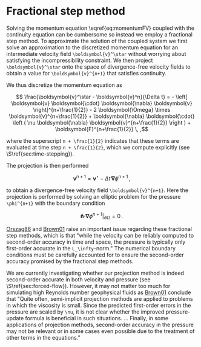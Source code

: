 # Fractional step method

Solving the momentum equation \eqref{eq:momentumFV} coupled with the continuity equation can 
be cumbersome so instead we employ a fractional step method. To approximate the solution of 
the coupled system we first solve an approximation to the discretized momentum equation for an 
intermediate velocity field ``\boldsymbol{v}^\star`` without worrying about satisfying the 
incompressibility constraint. We then project ``\boldsymbol{v}^\star`` onto the space of 
divergence-free velocity fields to obtain a value for ``\boldsymbol{v}^{n+1}`` that satisfies 
continuity.

We thus discretize the momentum equation as
```math
  \frac{\boldsymbol{v}^\star - \boldsymbol{v}^n}{\Delta t}
    = - \left[ \boldsymbol{v} \boldsymbol{\cdot} \boldsymbol{\nabla} \boldsymbol{v} \right]^{n+\frac{1}{2}}
      - 2 \boldsymbol{\Omega} \times \boldsymbol{v}^{n+\frac{1}{2}}
      + \boldsymbol{\nabla} \boldsymbol{\cdot} \left ( \nu \boldsymbol{\nabla} \boldsymbol{v}^{n+\frac{1}{2}} \right )
      + \boldsymbol{F}^{n+\frac{1}{2}} \, ,
```
where the superscript ``n + \frac{1}{2}`` indicates that these terms are evaluated at time step ``n + \frac{1}{2}``, which
we compute explicitly (see \S\ref{sec:time-stepping}).

The projection is then performed
```math
   \boldsymbol{v}^{n+1} = \boldsymbol{v}^\star - \Delta t \, \boldsymbol{\nabla} \phi^{n+1} \, ,
```
to obtain a divergence-free velocity field ``\boldsymbol{v}^{n+1}``. Here the projection is performed by solving an elliptic
problem for the pressure ``\phi^{n+1}`` with the boundary condition
```math
  \boldsymbol{\hat{n}} \boldsymbol{\cdot} \boldsymbol{\nabla} \phi^{n+1} |_{\partial\Omega} = 0 \, .
```

[Orszag86](@cite) and [Brown01](@cite) raise an important issue regarding these fractional step 
methods, which is that "while the velocity can be reliably computed to second-order accuracy 
in time and space, the pressure is typically only first-order accurate in the ``L_\infty``-norm." 
The numerical boundary conditions must be carefully accounted for to ensure the second-order 
accuracy promised by the fractional step methods.

We are currently investigating whether our projection method is indeed second-order accurate 
in both velocity and pressure (see \S\ref{sec:forced-flow}). However, it may not matter too 
much for simulating high Reynolds number geophysical fluids as [Brown01](@cite) conclude that 
"Quite often, semi-implicit projection methods are applied to problems in which the viscosity 
is small. Since the predicted first-order errors in the pressure are scaled by ``\nu``, it is 
not clear whether the improved pressure-update formula is beneficial in such situations. ... 
Finally, in some applications of projection methods, second-order accuracy in the pressure may 
not be relevant or in some cases even possible due to the treatment of other terms in the equations."
